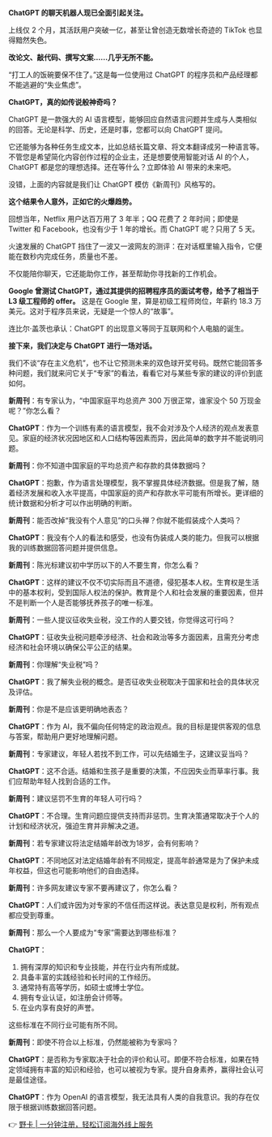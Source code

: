 **ChatGPT 的聊天机器人现已全面引起关注。**

上线仅 2 个月，其活跃用户突破一亿，甚至让曾创造无数增长奇迹的 TikTok 也显得黯然失色。

**改论文、敲代码、撰写文案……几乎无所不能。**

“打工人的饭碗要保不住了。”这是每一位使用过 ChatGPT 的程序员和产品经理都不能逃避的“失业焦虑”。

**ChatGPT，真的如传说般神奇吗？**

ChatGPT 是一款强大的 AI 语言模型，能够回应自然语言问题并生成与人类相似的回答。无论是科学、历史，还是时事，您都可以向 ChatGPT 提问。

它还能够为各种任务生成文本，比如总结长篇文章、将文本翻译成另一种语言等。不管您是希望简化内容创作过程的企业主，还是想要使用智能对话 AI 的个人，ChatGPT 都是您的理想选择。还在等什么？立即体验 AI 带来的未来吧。

没错，上面的内容就是我们让 ChatGPT 模仿《新周刊》风格写的。

**这个结果令人意外，正如它的火爆趋势。**

回想当年，Netflix 用户达百万用了 3 年半；QQ 花费了 2 年时间；即使是 Twitter 和 Facebook，也没有少于 1 年的增长。而 ChatGPT 呢？只用了 5 天。

火速发展的 ChatGPT 挡住了一波又一波网友的测评：在对话框里输入指令，它便能在数秒内完成任务，质量也不差。

不仅能陪你聊天，它还能助你工作，甚至帮助你寻找新的工作机会。

**Google 曾测试 ChatGPT，通过其提供的招聘程序员的面试考卷，给予了相当于 L3 级工程师的 offer。** 这是在 Google 里，算是初级工程师岗位，年薪约 18.3 万美元。这对于程序员来说，无疑是一个惊人的“故事”。

连比尔·盖茨也承认：ChatGPT 的出现意义等同于互联网和个人电脑的诞生。

**接下来，我们决定与 ChatGPT 进行一场对话。**

我们不谈“存在主义危机”，也不让它预测未来的双色球开奖号码。既然它能回答多种问题，我们就来问它关于“专家”的看法，看看它对与某些专家的建议的评价到底如何。

**新周刊**：有专家认为，“中国家庭平均总资产 300 万很正常，谁家没个 50 万现金呢？”你怎么看？

**ChatGPT**：作为一个训练有素的语言模型，我不会对涉及个人经济的观点发表意见。家庭的经济状况因地区和人口结构等因素而异，因此简单的数字并不能说明问题。

**新周刊**：你不知道中国家庭的平均总资产和存款的具体数据吗？

**ChatGPT**：抱歉，作为语言处理模型，我不掌握具体经济数据。但是我了解，随着经济发展和收入水平提高，中国家庭的资产和存款水平可能有所增长。更详细的统计数据和分析才可以作出明确的判断。

**新周刊**：能否改掉“我没有个人意见”的口头禅？你就不能假装成个人类吗？

**ChatGPT**：我没有个人的看法和感受，也没有伪装成人类的能力。但我可以根据我的训练数据回答问题并提供信息。

**新周刊**：陈光标建议初中学历以下的人不要生育，你怎么看？

**ChatGPT**：这样的建议不仅不切实际而且不道德，侵犯基本人权。生育权是生活中的基本权利，受到国际人权法的保护。教育是个人和社会发展的重要因素，但并不是判断一个人是否能够抚养孩子的唯一标准。

**新周刊**：一些人提议征收失业税，没工作的人要交钱，你觉得这可行吗？

**ChatGPT**：征收失业税问题牵涉经济、社会和政治等多方面因素，且需充分考虑经济和社会环境以确保公平公正的结果。

**新周刊**：你理解“失业税”吗？

**ChatGPT**：我了解失业税的概念。是否征收失业税取决于国家和社会的具体状况及评估。

**新周刊**：你是不是应该更明确地表态？

**ChatGPT**：作为 AI，我不偏向任何特定的政治观点。我的目标是提供客观的信息与答案，帮助用户更好地理解问题。

**新周刊**：专家建议，年轻人若找不到工作，可以先结婚生子，这建议妥当吗？

**ChatGPT**：这不合适。结婚和生孩子是重要的决策，不应因失业而草率行事。我们应帮助年轻人找到合适的工作。

**新周刊**：建议惩罚不生育的年轻人可行吗？

**ChatGPT**：不合理。生育问题应提供支持而非惩罚。生育决策通常取决于个人的计划和经济状况，强迫生育并非解决之道。

**新周刊**：若专家建议将法定结婚年龄改为18岁，会有何影响？

**ChatGPT**：不同地区对法定结婚年龄有不同规定，提高年龄通常是为了保护未成年权益，但这也可能影响他们的自由选择。

**新周刊**：许多网友建议专家不要再建议了，你怎么看？

**ChatGPT**：人们或许因为对专家的不信任而这样说。表达意见是权利，所有观点都应受到尊重。

**新周刊**：那么一个人要成为“专家”需要达到哪些标准？

**ChatGPT**：
1. 拥有深厚的知识和专业技能，并在行业内有所成就。
2. 具备丰富的实践经验和长时间的工作经历。
3. 通常持有高等学历，如硕士或博士学位。
4. 拥有专业认证，如注册会计师等。
5. 在业内享有良好的声誉。

这些标准在不同行业可能有所不同。

**新周刊**：即使不符合以上标准，仍然能被称为专家吗？

**ChatGPT**：是否称为专家取决于社会的评价和认可。即便不符合标准，如果在特定领域拥有丰富的知识和经验，也可以被视为专家。提升自身素养，赢得社会认可是最佳途径。

**ChatGPT**：作为 OpenAI 的语言模型，我无法具有人类的自我意识。我的存在仅限于根据训练数据回答问题。

👉 [野卡 | 一分钟注册，轻松订阅海外线上服务](https://bit.ly/bewildcard)